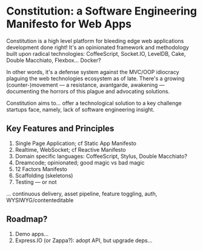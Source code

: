 Constitution: a Software Engineering Manifesto for Web Apps
==============================================================

Constitution is a high level platform for bleeding edge web applications development done right!
It's an opinionated framework and methodology built upon radical technologies: CoffeeScript, Socket.IO, LevelDB, Cake, Double Macchiato, Flexbox… Docker?

In other words, it's a defense system against the MVC/OOP idiocracy plaguing the web technologies ecosystem as of late. There's a growing (counter-)movement — a resistance, avantgarde, awakening — documenting the horrors of this plague and advocating solutions.

Constitution aims to… offer a technological solution to a key challenge startups face, namely, lack of software engineering insight.

Key Features and Principles
---------------------------------

1. Single Page Application; cf Static App Manifesto
1. Realtime, WebSocket; cf Reactive Manifesto
1. Domain specific languages: CoffeeScript, Stylus, Double Macchiato?
1. Dreamcode; opinionated; good magic vs bad magic
1. 12 Factors Manifesto
1. Scaffolding (skeletons)
1. Testing — or not

…
continuous delivery,
asset pipeline, feature toggling, auth, WYSIWYG/contenteditable

Roadmap?
-----------

1. Demo apps…
1. Express.IO (or Zappa?): adopt API, but upgrade deps…
